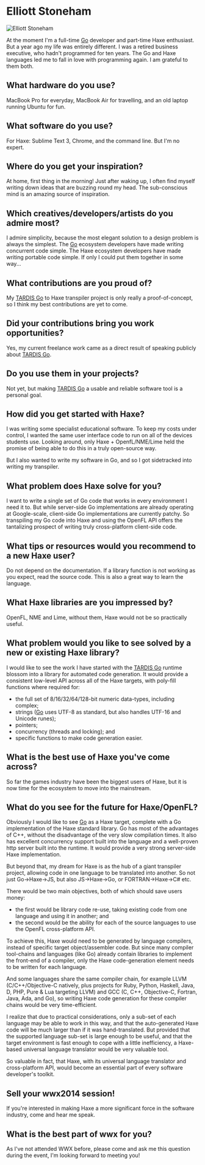 [_template]: ../../interview.html
[_author]: https://twitter.com/elliottstoneham "@ElliottStoneham"

# Elliott Stoneham

![Elliott Stoneham](/img/ElliottStoneham2014.jpg "Elliott Stoneham")

At the moment I'm a full-time [Go] developer and part-time Haxe enthusiast. But a year ago my life was entirely different. I was a retired business executive, who hadn't programmed for ten years. The Go and Haxe languages led me to fall in love with programming again. I am grateful to them both.

## What hardware do you use?

MacBook Pro for everyday, MacBook Air for travelling, and an old laptop running Ubuntu for fun.

## What software do you use?

For Haxe: Sublime Text 3, Chrome, and the command line. But I'm no expert. 

## Where do you get your inspiration?

At home, first thing in the morning! Just after waking up, I often find myself writing down ideas that are buzzing round my head. The sub-conscious mind is an amazing source of inspiration.

## Which creatives/developers/artists do you admire most?

I admire simplicity, because the most elegant solution to a design problem is always the simplest. The [Go] ecosystem developers have made writing concurrent code simple. The Haxe ecosystem developers have made writing portable code simple. If only I could put them together in some way...

## What contributions are you proud of?

My [TARDIS Go] to Haxe transpiler project is only really a proof-of-concept, so I think my best contributions are yet to come. 

## Did your contributions bring you work opportunities?

Yes, my current freelance work came as a direct result of speaking publicly about [TARDIS Go].

## Do you use them in your projects?

Not yet, but making [TARDIS Go] a usable and reliable software tool is a personal goal.

## How did you get started with Haxe?

I was writing some specialist educational software. To keep my costs under control, I wanted the same user interface code to run on all of the devices students use. Looking around, only Haxe + OpenfL/NME/Lime held the promise of being able to do this in a truly open-source way.

But I also wanted to write my software in Go, and so I got sidetracked into writing my transpiler.

## What problem does Haxe solve for you?

I want to write a single set of Go code that works in every environment I need it to. But while server-side Go implementations are already operating at Google-scale, client-side Go implementations are currently patchy. So transpiling my Go code into Haxe and using the OpenFL API offers the tantalizing prospect of writing truly cross-platform client-side code.

## What tips or resources would you recommend to a new Haxe user?

Do not depend on the documentation. If a library function is not working as you expect, read the source code. This is also a great way to learn the language.

## What Haxe libraries are you impressed by?

OpenFL, NME and Lime, without them, Haxe would not be so practically useful.

## What problem would you like to see solved by a new or existing Haxe library?

I would like to see the work I have started with the [TARDIS Go] runtime blossom into a library for automated code generation. It would provide a consistent low-level API across all of the Haxe targets, with poly-fill functions where required for:
- the full set of 8/16/32/64/128-bit numeric data-types, including complex;
- strings ([Go] uses UTF-8 as standard, but also handles UTF-16 and Unicode runes);
- pointers; 
- concurrency (threads and locking); and
- specific functions to make code generation easier.

## What is the best use of Haxe you've come across?

So far the games industry have been the biggest users of Haxe, but it is now time for the ecosystem to move into the mainstream. 

## What do you see for the future for Haxe/OpenFL?

Obviously I would like to see [Go] as a Haxe target, complete with a Go implementation of the Haxe standard library. Go has most of the advantages of C++, without the disadvantage of the very slow compilation times. It also has excellent concurrency support built into the language and a well-proven http server built into the runtime. It would provide a very strong server-side Haxe implementation.

But beyond that, my dream for Haxe is as the hub of a giant transpiler project, allowing code in one language to be translated into another. So not just Go->Haxe->JS, but also JS->Haxe->Go, or FORTRAN->Haxe->C# etc. 

There would be two main objectives, both of which should save users money:
- the first would be library code re-use, taking existing code from one language and using it in another; and 
- the second would be the ability for each of the source languages to use the OpenFL cross-platform API.

To achieve this, Haxe would need to be generated by language compilers, instead of specific target object/assembler code. But since many compiler tool-chains and languages (like Go) already contain libraries to implement the front-end of a compiler, only the Haxe code-generation element needs to be written for each language.

And some languages share the same compiler chain, for example LLVM (C/C++/Objective-C natively, plus projects for Ruby, Python, Haskell, Java, D, PHP, Pure & Lua targeting LLVM) and GCC (C, C++, Objective-C, Fortran, Java, Ada, and Go), so writing Haxe code generation for these compiler chains would be very time-efficient.

I realize that due to practical considerations, only a sub-set of each language may be able to work in this way, and that the auto-generated Haxe code will be much larger than if it was hand-translated. But provided that the supported language sub-set is large enough to be useful, and that the target environment is fast enough to cope with a little inefficiency, a Haxe-based universal language translator would be very valuable tool.

So valuable in fact, that Haxe, with its universal language translator and cross-platform API, would become an essential part of every software developer's toolkit.

## Sell your wwx2014 session!

If you're interested in making Haxe a more significant force in the software industry, come and hear me speak.

## What is the best part of wwx for you?

As I've not attended WWX before, please come and ask me this question during the event, I'm looking forward to meeting you!

[Go]: http://golang.org "#golang"
[TARDIS Go]: http//tardisgo.github.io "@tardisgo"
